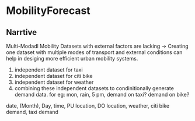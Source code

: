 # MobilityForecast


## Narrtive 

Multi-Modadl Mobility Datasets with external factors are lacking -> Creating one dataset with multiple modes of transport and external conditions can help in desiging more efficient urban mobility systems. 

1. independent dataset for taxi
2. independent dataset for citi bike
3. independent dataset for weather
4. combining these independent datasets to condinitionally generate demand data. for eg: mon, rain, 5 pm, demand on taxi? demand on bike? 

date, (Month), Day, time, PU location, DO location, weather, citi bike demand, taxi demand
